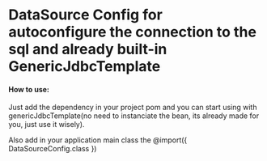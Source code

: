 # DataSource Config for autoconfigure the connection to the sql and already built-in GenericJdbcTemplate

#### How to use:
Just add the dependency in your project pom and you can start using with genericJdbcTemplate(no need to instanciate the bean, its already made for you, just use it wisely).

Also add in your application main class the @import({ DataSourceConfig.class })
